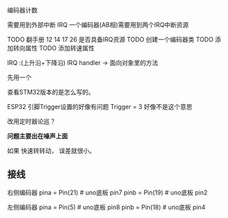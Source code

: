 编码器计数

需要用到外部中断 IRQ 
一个编码器(AB相)需要用到两个IRQ中断资源

TODO 翻手册 12 14 17 26 是否具备IRQ资源
TODO 创建一个编码器类
TODO 添加转向属性
TODO 添加转速属性

IRQ :(上升沿+下降沿)
IRQ handler -> 面向对象里的方法 

先用一个



查看STM32版本的是怎么写的。

ESP32 引脚Trigger设置的好像有问题 Trigger = 3 好像不是这个意思


改用定时器论巡？

**问题主要出在噪声上面**

如果 快速转转动， 误差就很小。



## 接线

右侧编码器
pina = Pin(21) # uno底板 pin7
pinb = Pin(19) # uno底板 pin2

左侧编码器
pina = Pin(5) # uno底板 pin8
pinb = Pin(18) # uno底板 pin4
